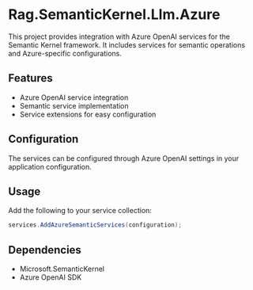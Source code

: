 # Rag.SemanticKernel.Llm.Azure

This project provides integration with Azure OpenAI services for the Semantic Kernel framework. It includes services for semantic operations and Azure-specific configurations.

## Features

- Azure OpenAI service integration
- Semantic service implementation
- Service extensions for easy configuration

## Configuration

The services can be configured through Azure OpenAI settings in your application configuration.

## Usage

Add the following to your service collection:

```csharp
services.AddAzureSemanticServices(configuration);
```

## Dependencies

- Microsoft.SemanticKernel
- Azure OpenAI SDK 
